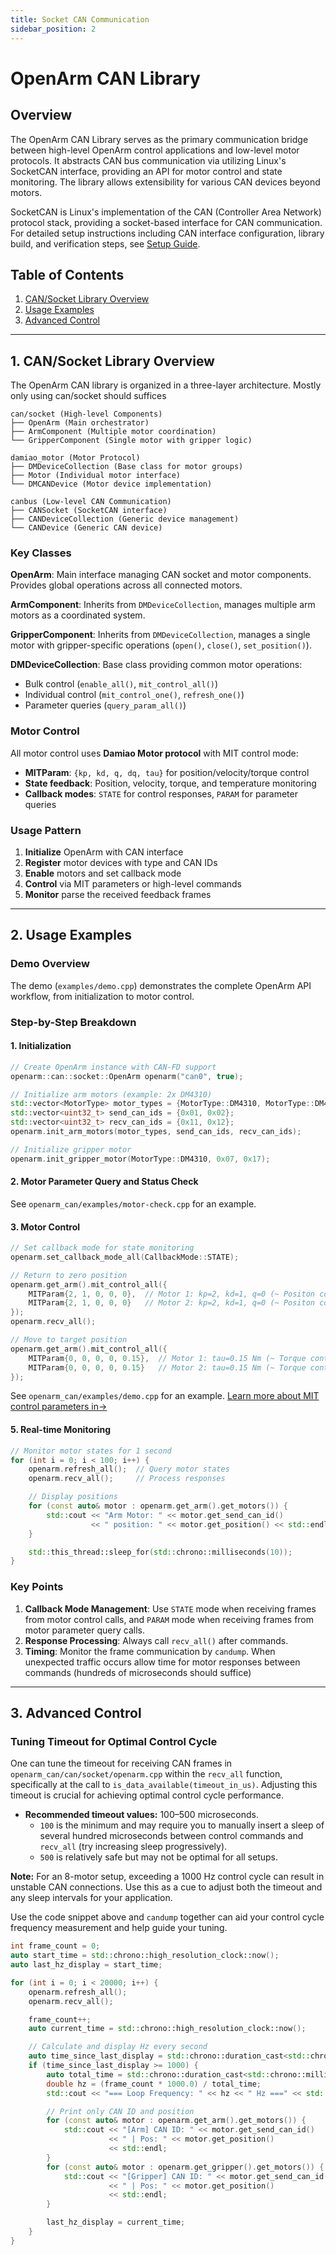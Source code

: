 ```yaml
---
title: Socket CAN Communication
sidebar_position: 2
---
```


# OpenArm CAN Library

## Overview

The OpenArm CAN Library serves as the primary communication bridge between high-level OpenArm control applications and low-level motor protocols. It abstracts CAN bus communication via utilizing Linux's SocketCAN interface, providing an API for motor control and state monitoring. The library allows extensibility for various CAN devices beyond motors.

SocketCAN is Linux's implementation of the CAN (Controller Area Network) protocol stack, providing a socket-based interface for CAN communication. For detailed setup instructions including CAN interface configuration, library build, and verification steps, see [Setup Guide](../setup).

## Table of Contents
1. [CAN/Socket Library Overview](#1-cansocket-library-overview)
2. [Usage Examples](#2-usage-examples)
3. [Advanced Control](#3-advanced-control)

---

## 1. CAN/Socket Library Overview

The OpenArm CAN library is organized in a three-layer architecture. Mostly only using can/socket should suffices
```
can/socket (High-level Components)
├── OpenArm (Main orchestrator)
├── ArmComponent (Multiple motor coordination)
└── GripperComponent (Single motor with gripper logic)

damiao_motor (Motor Protocol)
├── DMDeviceCollection (Base class for motor groups)
├── Motor (Individual motor interface)
└── DMCANDevice (Motor device implementation)

canbus (Low-level CAN Communication)
├── CANSocket (SocketCAN interface)
├── CANDeviceCollection (Generic device management)
└── CANDevice (Generic CAN device)
```

### Key Classes

**OpenArm**: Main interface managing CAN socket and motor components. Provides global operations across all connected motors.

**ArmComponent**: Inherits from `DMDeviceCollection`, manages multiple arm motors as a coordinated system.

**GripperComponent**: Inherits from `DMDeviceCollection`, manages a single motor with gripper-specific operations (`open()`, `close()`, `set_position()`).

**DMDeviceCollection**: Base class providing common motor operations:
- Bulk control (`enable_all()`, `mit_control_all()`)
- Individual control (`mit_control_one()`, `refresh_one()`)
- Parameter queries (`query_param_all()`)

### Motor Control

All motor control uses **Damiao Motor protocol** with MIT control mode:
- **MITParam**: `{kp, kd, q, dq, tau}` for position/velocity/torque control
- **State feedback**: Position, velocity, torque, and temperature monitoring
- **Callback modes**: `STATE` for control responses, `PARAM` for parameter queries

### Usage Pattern

1. **Initialize** OpenArm with CAN interface
2. **Register** motor devices with type and CAN IDs
3. **Enable** motors and set callback mode
4. **Control** via MIT parameters or high-level commands
5. **Monitor** parse the received feedback frames
---

## 2. Usage Examples

### Demo Overview

The demo (`examples/demo.cpp`) demonstrates the complete OpenArm API workflow, from initialization to motor control.

### Step-by-Step Breakdown

#### 1. Initialization
```cpp
// Create OpenArm instance with CAN-FD support
openarm::can::socket::OpenArm openarm("can0", true);

// Initialize arm motors (example: 2x DM4310)
std::vector<MotorType> motor_types = {MotorType::DM4310, MotorType::DM4310};
std::vector<uint32_t> send_can_ids = {0x01, 0x02};
std::vector<uint32_t> recv_can_ids = {0x11, 0x12};
openarm.init_arm_motors(motor_types, send_can_ids, recv_can_ids);

// Initialize gripper motor
openarm.init_gripper_motor(MotorType::DM4310, 0x07, 0x17);
```

#### 2. Motor Parameter Query and Status Check

See `openarm_can/examples/motor-check.cpp` for an example.

#### 3. Motor Control
```cpp
// Set callback mode for state monitoring
openarm.set_callback_mode_all(CallbackMode::STATE);

// Return to zero position
openarm.get_arm().mit_control_all({
    MITParam{2, 1, 0, 0, 0},  // Motor 1: kp=2, kd=1, q=0 (~ Positon control)
    MITParam{2, 1, 0, 0, 0}   // Motor 2: kp=2, kd=1, q=0 (~ Positon control)
});
openarm.recv_all();

// Move to target position
openarm.get_arm().mit_control_all({
    MITParam{0, 0, 0, 0, 0.15},  // Motor 1: tau=0.15 Nm (~ Torque control)
    MITParam{0, 0, 0, 0, 0.15}   // Motor 2: tau=0.15 Nm (~ Torque control)
});
```
See `openarm_can/examples/demo.cpp` for an example.
[Learn more about MIT control parameters in→](../setup/motor-can)

#### 5. Real-time Monitoring
```cpp
// Monitor motor states for 1 second
for (int i = 0; i < 100; i++) {
    openarm.refresh_all();  // Query motor states
    openarm.recv_all();     // Process responses

    // Display positions
    for (const auto& motor : openarm.get_arm().get_motors()) {
        std::cout << "Arm Motor: " << motor.get_send_can_id()
                  << " position: " << motor.get_position() << std::endl;
    }

    std::this_thread::sleep_for(std::chrono::milliseconds(10));
}
```

### Key Points

1. **Callback Mode Management**: Use `STATE` mode when receiving frames from motor control calls, and `PARAM` mode when receiving frames from motor parameter query calls.
2. **Response Processing**: Always call `recv_all()` after commands.
3. **Timing**: Monitor the frame communication by `candump`. When unexpected traffic occurs allow time for motor responses between commands (hundreds of microseconds should suffice)

---

## 3. Advanced Control


### Tuning Timeout for Optimal Control Cycle

One can tune the timeout for receiving CAN frames in `openarm_can/can/socket/openarm.cpp` within the `recv_all` function, specifically at the call to `is_data_available(timeout_in_us)`. Adjusting this timeout is crucial for achieving optimal control cycle performance.

- **Recommended timeout values:** 100–500 microseconds.
  - `100` is the minimum and may require you to manually insert a sleep of several hundred microseconds between control commands and `recv_all` (try increasing sleep progressively).
  - `500` is relatively safe but may not be optimal for all setups.

**Note:** For an 8-motor setup, exceeding a 1000 Hz control cycle can result in unstable CAN connections. Use this as a cue to adjust both the timeout and any sleep intervals for your application.

Use the code snippet above and `candump` together can aid your control cycle frequency measurement and help guide your tuning.

```cpp
int frame_count = 0;
auto start_time = std::chrono::high_resolution_clock::now();
auto last_hz_display = start_time;

for (int i = 0; i < 20000; i++) {
    openarm.refresh_all();
    openarm.recv_all();

    frame_count++;
    auto current_time = std::chrono::high_resolution_clock::now();

    // Calculate and display Hz every second
    auto time_since_last_display = std::chrono::duration_cast<std::chrono::milliseconds>(current_time - last_hz_display).count();
    if (time_since_last_display >= 1000) {
        auto total_time = std::chrono::duration_cast<std::chrono::milliseconds>(current_time - start_time).count();
        double hz = (frame_count * 1000.0) / total_time;
        std::cout << "=== Loop Frequency: " << hz << " Hz ===" << std::endl;

        // Print only CAN ID and position
        for (const auto& motor : openarm.get_arm().get_motors()) {
            std::cout << "[Arm] CAN ID: " << motor.get_send_can_id()
                      << " | Pos: " << motor.get_position()
                      << std::endl;
        }
        for (const auto& motor : openarm.get_gripper().get_motors()) {
            std::cout << "[Gripper] CAN ID: " << motor.get_send_can_id()
                      << " | Pos: " << motor.get_position()
                      << std::endl;
        }

        last_hz_display = current_time;
    }
}
```